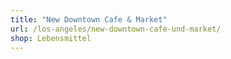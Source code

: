 ```yaml
---
title: "New Downtown Cafe & Market"
url: /los-angeles/new-downtown-cafe-und-market/
shop: Lebensmittel
---
```

